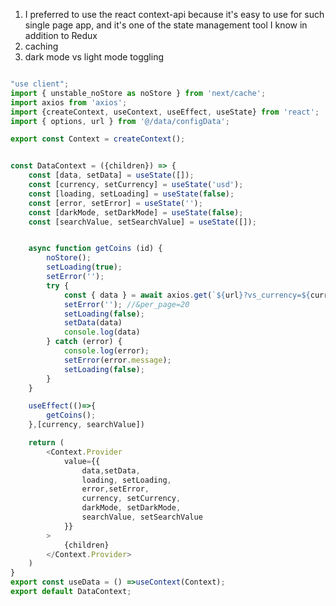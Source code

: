 

1. I preferred to use the react context-api because it's easy to use for such single page app, and it's one of the state management tool I know in addition to Redux
2. caching 
3. dark mode vs light mode toggling

``` js title = "DataContext"

"use client";
import { unstable_noStore as noStore } from 'next/cache';
import axios from 'axios';
import {createContext, useContext, useEffect, useState} from 'react';
import { options, url } from '@/data/configData';

export const Context = createContext();


const DataContext = ({children}) => {
	const [data, setData] = useState([]);
	const [currency, setCurrency] = useState('usd');
	const [loading, setLoading] = useState(false);
	const [error, setError] = useState('');
	const [darkMode, setDarkMode] = useState(false);
	const [searchValue, setSearchValue] = useState([]);


	async function getCoins (id) {
		noStore();
		setLoading(true);
		setError('');
		try {
			const { data } = await axios.get(`${url}?vs_currency=${currency}&ids=${searchValue}`, options);
			setError(''); //&per_page=20
			setLoading(false);
			setData(data)
			console.log(data)
		} catch (error) {
			console.log(error);
			setError(error.message);
			setLoading(false);
		}
	}

	useEffect(()=>{
		getCoins();
	},[currency, searchValue])

	return (
		<Context.Provider 
			value={{
				data,setData,
				loading, setLoading,
				error,setError,
				currency, setCurrency,
				darkMode, setDarkMode,
				searchValue, setSearchValue
			}}
		>
			{children}
		</Context.Provider>
	)
}
export const useData = () =>useContext(Context);
export default DataContext;
```

